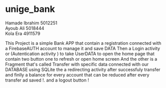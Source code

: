 # unige_bank
Hamade Ibrahim 5012251  
Ayoub Ali 5018444  
Kola Era 4911579 

 This Project is a simple Bank APP that contain a registration connected with a FirebaseAUTH account to manage it and save DATA 
 Then a Login activity or (Autentication activity ) to take UserDATA to open the home page that contain two button one to refresh or open home screen 
 And the other is a Fragment that's called Transfer with specific data connected with our DATABASE using SQLite the a redirecting activity
 after successfuly transfer and finlly a balance for every account that can be reduced after every transfer ad saved !.
 and a logout button ! 
